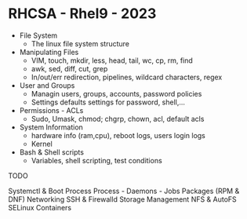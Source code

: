 # RHCSA - Rhel9 - 2023

* File System
    * The linux file system structure
* Manipulating Files
    * VIM, touch, mkdir, less, head, tail, wc, cp, rm, find
    * awk, sed, diff, cut, grep
    * In/out/err redirection, pipelines, wildcard characters, regex
* User and Groups
    * Managin users, groups, accounts, password policies
    * Settings defaults settings for password, shell,...
* Permissions - ACLs
    * Sudo, Umask, chmod; chgrp, chown, acl, default acls
* System Information
    * hardware info (ram,cpu), reboot logs, users login logs
    * Kernel
* Bash & Shell scripts
    * Variables, shell scripting, test conditions

TODO

Systemctl & Boot Process
Process - Daemons - Jobs
Packages (RPM & DNF)
Networking
SSH & Firewalld
Storage Management
NFS & AutoFS
SELinux
Containers